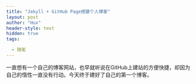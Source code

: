 ```yaml
---
title: "Jekyll + GitHub Page搭建个人博客"
layout: post
author: "Hux"
header-style: text
hidden: true
tags:

  - 随笔
---
```


一直想有一个自己的博客网站，也早就听说在GitHub上建站的方便快捷，却因为自己的惰性一直没有行动。今天终于建好了自己的第一个博客。